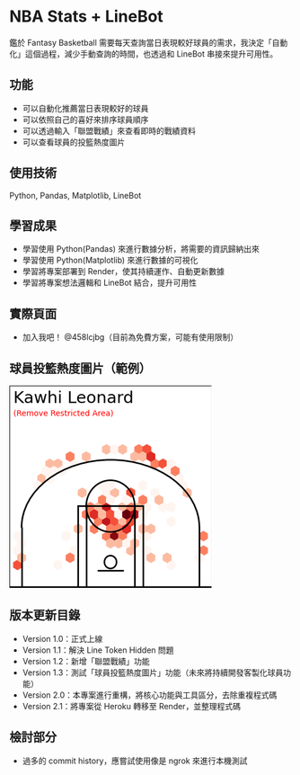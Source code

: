 # NBA Stats + LineBot

鑑於 Fantasy Basketball 需要每天查詢當日表現較好球員的需求，我決定「自動化」這個過程，減少手動查詢的時間，也透過和 LineBot 串接來提升可用性。

## 功能

- 可以自動化推薦當日表現較好的球員
- 可以依照自己的喜好來排序球員順序
- 可以透過輸入「聯盟戰績」來查看即時的戰績資料
- 可以查看球員的投籃熱度圖片

## 使用技術

Python, Pandas, Matplotlib, LineBot

## 學習成果

- 學習使用 Python(Pandas) 來進行數據分析，將需要的資訊歸納出來
- 學習使用 Python(Matplotlib) 來進行數據的可視化
- 學習將專案部署到 Render，使其持續運作、自動更新數據
- 學習將專案想法邏輯和 LineBot 結合，提升可用性

## 實際頁面

- 加入我吧！ @458lcjbg（目前為免費方案，可能有使用限制）

## 球員投籃熱度圖片（範例）

![image](https://github.com/Alex900806/NBA-Stats-LineBot/blob/main/shot_data/Kawhi_Leonard_shot_chart.png)

## 版本更新目錄

- Version 1.0：正式上線
- Version 1.1：解決 Line Token Hidden 問題
- Version 1.2：新增「聯盟戰績」功能
- Version 1.3：測試「球員投籃熱度圖片」功能（未來將持續開發客製化球員功能）
- Version 2.0：本專案進行重構，將核心功能與工具區分，去除重複程式碼
- Version 2.1：將專案從 Heroku 轉移至 Render，並整理程式碼

## 檢討部分

- 過多的 commit history，應嘗試使用像是 ngrok 來進行本機測試
